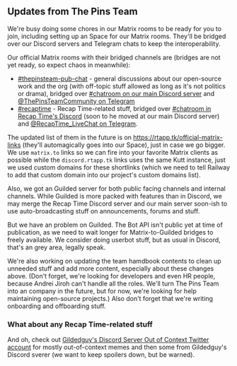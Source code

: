 ## Updates from The Pins Team

We're busy doing some chores in our Matrix rooms to be ready for you to join, including setting up an Space for our Matrix rooms. They'll be bridged over our Discord servers and Telegram chats to keep the interoperability.

Our official Matrix rooms with their bridged channels are (bridges are not yet ready, so expect chaos in meanwhile):

* [#thepinsteam-pub-chat](https://matrix.to/#/#thepinsteam-pub-chat:matrix.org) - general discussions about our open-source work and the org (with off-topic stuff allowed as long as it's not politics or drama), bridged over [#chatroom on our main Discord server](https://discord.rtapp.tk/thepinsteam) and [@ThePinsTeamCommunity on Telegram](https://telegram.me/ThePinsTeamCommunity)
* [#recaptime](https://matrix.to/#/#recaptime:matrix.org) - Recap Time-related stuff, bridged over [#chatroom in Recap Time's Discord](https://discord.rtapp.tk/recaptime) (soon to he moved at our main Discord server) and [@RecapTime_LiveChat on Telegram](https://telegram.me/RecapTime_LiveChat).

The updated list of them in the future is on <https://rtapp.tk/official-matrix-links> (they'll automagically goes into our Space), just in case we go bigger. We use `matrix.to` links so we can fire into your favorite Matrix clients as possible while the `discord.rtapp.tk` links uses the same Kutt instance, just we used custom domains for these shortlinks (which we need to tell Railway to add that custom domain into our project's custom domains list).

Also, we got an Guilded server for both public facing channels and internal channels. While Guilded is more packed with features than in Discord, we may merge the Recap Time Discord server and our main server soon-ish to use auto-broadcasting stuff on announcements, forums and stuff.

But we have an problem on Guilded. The Bot API isn't public yet at time of publication, as we need to wait longer for Matrix-to-Guilded bridges to freely available. We consider doing userbot stuff, but as usual in Discord, that's an grey area, legally speak.

We're also working on updating the team hamdbook contents to clean up unneeded stuff and add more content, especially about these changes above. (Don't forget, we're looking for developers and even HR people, because Andrei Jiroh can't handle all the roles. We'll turn The Pins Team into an company in the future, but for now, we're looking for help maintaining open-source projects.) Also don't forget that we're writing onboarding and offboarding stuff.

### What about any Recap Time-related stuff

And oh, check out [Gildedguy's Discord Server Out of Context Twitter account](https://twitter.com/GildedGuildOOC) for mostly out-of-context memes and then some from Gildedguy's Discord sverer (we want to keep spoilers down, but be warned).
